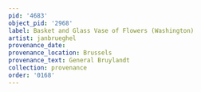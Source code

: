 ```yaml
---
pid: '4683'
object_pid: '2968'
label: Basket and Glass Vase of Flowers (Washington)
artist: janbrueghel
provenance_date:
provenance_location: Brussels
provenance_text: General Bruylandt
collection: provenance
order: '0168'
---
```

